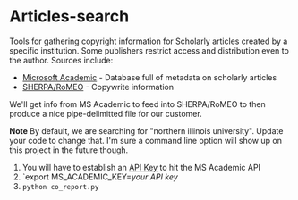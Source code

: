 # Articles-search

Tools for gathering copyright information for Scholarly articles created by a specific institution.  Some publishers restrict access and distribution even to the author.  Sources include:
* [Microsoft Academic](https://academic.microsoft.com/) - Database full of metadata on scholarly articles
* [SHERPA/RoMEO](http://www.sherpa.ac.uk/romeo/index.php) - Copywrite information

We'll get info from MS Academic to feed into SHERPA/RoMEO to then produce a nice pipe-delimitted file for our customer.

**Note** By default, we are searching for "northern illinois university".  Update your code to change that.  I'm sure a command line option will show up on this project in the future though.
1. You will have to establish an [API Key](https://labs.cognitive.microsoft.com/en-us/project-academic-knowledge) to hit the MS Academic API
2. `export MS_ACADEMIC_KEY=*your API key*
3. `python co_report.py`

